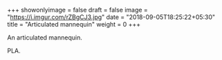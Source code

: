 +++
showonlyimage = false
draft = false
image = "https://i.imgur.com/rZBgCJ3.jpg"
date = "2018-09-05T18:25:22+05:30"
title = "Articulated mannequin"
weight = 0
+++

An articulated mannequin.
<!--more-->

PLA.
